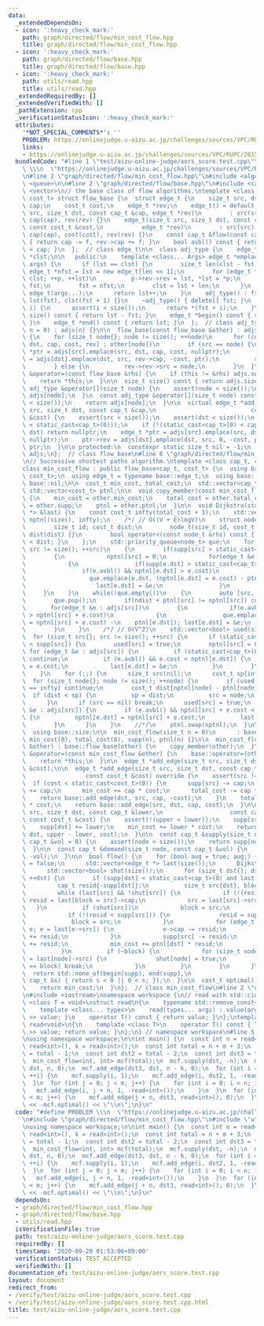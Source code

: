 ```yaml
---
data:
  _extendedDependsOn:
  - icon: ':heavy_check_mark:'
    path: graph/directed/flow/min_cost_flow.hpp
    title: graph/directed/flow/min_cost_flow.hpp
  - icon: ':heavy_check_mark:'
    path: graph/directed/flow/base.hpp
    title: graph/directed/flow/base.hpp
  - icon: ':heavy_check_mark:'
    path: utils/read.hpp
    title: utils/read.hpp
  _extendedRequiredBy: []
  _extendedVerifiedWith: []
  _pathExtension: cpp
  _verificationStatusIcon: ':heavy_check_mark:'
  attributes:
    '*NOT_SPECIAL_COMMENTS*': ''
    PROBLEM: https://onlinejudge.u-aizu.ac.jp/challenges/sources/VPC/RUPC/2815?year=2017
    links:
    - https://onlinejudge.u-aizu.ac.jp/challenges/sources/VPC/RUPC/2815?year=2017
  bundledCode: "#line 1 \"test/aizu-online-judge/aors_score.test.cpp\"\n#define PROBLEM\
    \ \\\n  \"https://onlinejudge.u-aizu.ac.jp/challenges/sources/VPC/RUPC/2815?year=2017\"\
    \n#line 2 \"graph/directed/flow/min_cost_flow.hpp\"\n#include <algorithm>\n#include\
    \ <queue>\n\n#line 2 \"graph/directed/flow/base.hpp\"\n#include <cassert>\n#include\
    \ <vector>\n// the base class of flow algorithms.\ntemplate <class cap_t, class\
    \ cost_t> struct flow_base {\n  struct edge_t {\n    size_t src, dst;\n    cap_t\
    \ cap;\n    cost_t cost;\n    edge_t *rev;\n    edge_t() = default;\n    edge_t(size_t\
    \ src, size_t dst, const cap_t &cap, edge_t *rev)\n        : src(src), dst(dst),\
    \ cap(cap), rev(rev) {}\n    edge_t(size_t src, size_t dst, const cap_t &cap,\
    \ const cost_t &cost,\n           edge_t *rev)\n        : src(src), dst(dst),\
    \ cap(cap), cost(cost), rev(rev) {}\n    const cap_t &flow(const cap_t &f = 0)\
    \ { return cap -= f, rev->cap += f; }\n    bool avbl() const { return static_cast<cap_t>(0)\
    \ < cap; }\n  };  // class edge_t\n\n  class adj_type {\n    edge_t *fst, *lst,\
    \ *clst;\n\n   public:\n    template <class... Args> edge_t *emplace(Args &&...\
    \ args) {\n      if (lst == clst) {\n        size_t len(clst - fst);\n       \
    \ edge_t *nfst = lst = new edge_t[len << 1];\n        for (edge_t *p{fst}; p !=\
    \ clst; ++p, ++lst)\n          p->rev->rev = lst, *lst = *p;\n        delete[]\
    \ fst;\n        fst = nfst;\n        clst = lst + len;\n      }\n      *lst =\
    \ edge_t(args...);\n      return lst++;\n    }\n    adj_type() : fst(new edge_t[1]),\
    \ lst(fst), clst(fst + 1) {}\n    ~adj_type() { delete[] fst; }\n    edge_t &operator[](size_t\
    \ i) {\n      assert(i < size());\n      return *(fst + i);\n    }\n    size_t\
    \ size() const { return lst - fst; }\n    edge_t *begin() const { return fst;\
    \ }\n    edge_t *end() const { return lst; }\n  };  // class adj_type\n\n  flow_base(size_t\
    \ n = 0) : adjs(n) {}\n\n  flow_base(const flow_base &other) : adjs(other.size())\
    \ {\n    for (size_t node{}; node != size(); ++node)\n      for (const auto &[src,\
    \ dst, cap, cost, rev] : other[node])\n        if (src == node) {\n          edge_t\
    \ *ptr = adjs[src].emplace(src, dst, cap, cost, nullptr);\n          ptr->rev\
    \ = adjs[dst].emplace(dst, src, rev->cap, -cost, ptr);\n          rev->src = nil;\n\
    \        } else {\n          rev->rev->src = node;\n        }\n  }\n\n  flow_base\
    \ &operator=(const flow_base &rhs) {\n    if (this != &rhs) adjs.swap(flow_base(rhs).adjs);\n\
    \    return *this;\n  }\n\n  size_t size() const { return adjs.size(); }\n\n \
    \ adj_type &operator[](size_t node) {\n    assert(node < size());\n    return\
    \ adjs[node];\n  }\n  const adj_type &operator[](size_t node) const {\n    assert(node\
    \ < size());\n    return adjs[node];\n  }\n\n  virtual edge_t *add_edge(size_t\
    \ src, size_t dst, const cap_t &cap,\n                           const cost_t\
    \ &cost) {\n    assert(src < size());\n    assert(dst < size());\n    assert(!(cap\
    \ < static_cast<cap_t>(0)));\n    if (!(static_cast<cap_t>(0) < cap) || src ==\
    \ dst) return nullptr;\n    edge_t *ptr = adjs[src].emplace(src, dst, cap, cost,\
    \ nullptr);\n    ptr->rev = adjs[dst].emplace(dst, src, 0, -cost, ptr);\n    return\
    \ ptr;\n  }\n\n protected:\n  constexpr static size_t nil = -1;\n  std::vector<adj_type>\
    \ adjs;\n};  // class flow_base\n#line 6 \"graph/directed/flow/min_cost_flow.hpp\"\
    \n// Successive shortest paths algorithm.\ntemplate <class cap_t, class cost_t>\n\
    class min_cost_flow : public flow_base<cap_t, cost_t> {\n  using base = flow_base<cap_t,\
    \ cost_t>;\n  using edge_t = typename base::edge_t;\n  using base::adjs;\n  using\
    \ base::nil;\n\n  cost_t min_cost, total_cost;\n  std::vector<cap_t> supp;\n \
    \ std::vector<cost_t> ptnl;\n\n  void copy_member(const min_cost_flow &other)\
    \ {\n    min_cost = other.min_cost;\n    total_cost = other.total_cost;\n    supp\
    \ = other.supp;\n    ptnl = other.ptnl;\n  }\n\n  void Dijkstra(std::vector<edge_t\
    \ *> &last) {\n    const cost_t infty(total_cost + 1);\n    std::vector<cost_t>\
    \ nptnl(size(), infty);\n    /*/ // O((V + E)logV)\n    struct node_t\n    {\n\
    \        size_t id; cost_t dist;\n        node_t(size_t id, cost_t dist) : id(id),\
    \ dist(dist) {}\n        bool operator<(const node_t &rhs) const { return rhs.dist\
    \ < dist; }\n    };\n    std::priority_queue<node_t> que;\n    for(size_t src{};\
    \ src != size(); ++src)\n    {\n        if(supp[src] > static_cast<cap_t>(0))\n\
    \        {\n            nptnl[src] = 0;\n            for(edge_t &e : adjs[src])\n\
    \            {\n                if(supp[e.dst] > static_cast<cap_t>(0)) continue;\n\
    \                if(e.avbl() && nptnl[e.dst] > e.cost)\n                {\n  \
    \                  que.emplace(e.dst, (nptnl[e.dst] = e.cost) - ptnl[e.dst]);\n\
    \                    last[e.dst] = &e;\n                }\n            }\n   \
    \     }\n    }\n    while(!que.empty())\n    {\n        auto [src, ndist] = que.top();\n\
    \        que.pop();\n        if(ndist + ptnl[src] != nptnl[src]) continue;\n \
    \       for(edge_t &e : adjs[src])\n        {\n            if(e.avbl() && nptnl[e.dst]\
    \ > nptnl[src] + e.cost)\n            {\n                que.emplace(e.dst, (nptnl[e.dst]\
    \ = nptnl[src] + e.cost) -\n    ptnl[e.dst]); last[e.dst] = &e;\n            }\n\
    \        }\n    }\n    /*/ // O(V^2)\n    std::vector<bool> used(size());\n  \
    \  for (size_t src{}; src != size(); ++src) {\n      if (static_cast<cap_t>(0)\
    \ < supp[src]) {\n        used[src] = true;\n        nptnl[src] = 0;\n       \
    \ for (edge_t &e : adjs[src]) {\n          if (static_cast<cap_t>(0) < supp[e.dst])\
    \ continue;\n          if (e.avbl() && e.cost < nptnl[e.dst]) {\n            nptnl[e.dst]\
    \ = e.cost;\n            last[e.dst] = &e;\n          }\n        }\n      }\n\
    \    }\n    for (;;) {\n      size_t src(nil);\n      cost_t sp{infty};\n    \
    \  for (size_t node{}; node != size(); ++node) {\n        if (used[node] || nptnl[node]\
    \ == infty) continue;\n        cost_t dist{nptnl[node] - ptnl[node]};\n      \
    \  if (dist < sp) {\n          sp = dist;\n          src = node;\n        }\n\
    \      }\n      if (src == nil) break;\n      used[src] = true;\n      for (edge_t\
    \ &e : adjs[src]) {\n        if (e.avbl() && nptnl[src] + e.cost < nptnl[e.dst])\
    \ {\n          nptnl[e.dst] = nptnl[src] + e.cost;\n          last[e.dst] = &e;\n\
    \        }\n      }\n    }\n    //*/\n    ptnl.swap(nptnl);\n  }\n\n public:\n\
    \  using base::size;\n\n  min_cost_flow(size_t n = 0)\n      : base::flow_base(n),\
    \ min_cost(0), total_cost(0), supp(n), ptnl(n) {}\n\n  min_cost_flow(const min_cost_flow\
    \ &other) : base::flow_base(other) {\n    copy_member(other);\n  }\n\n  min_cost_flow\
    \ &operator=(const min_cost_flow &other) {\n    base::operator=(other);\n    copy_member(other);\n\
    \    return *this;\n  }\n\n  edge_t *add_edge(size_t src, size_t dst, const cost_t\
    \ &cost);\n\n  edge_t *add_edge(size_t src, size_t dst, const cap_t &cap,\n  \
    \                 const cost_t &cost) override {\n    assert(src != dst);\n  \
    \  if (cost < static_cast<cost_t>(0)) {\n      supp[src] -= cap;\n      supp[dst]\
    \ += cap;\n      min_cost += cap * cost;\n      total_cost -= cap * cost;\n  \
    \    return base::add_edge(dst, src, cap, -cost);\n    }\n    total_cost += cap\
    \ * cost;\n    return base::add_edge(src, dst, cap, cost);\n  }\n\n  edge_t *add_edge(size_t\
    \ src, size_t dst, const cap_t &lower,\n                   const cap_t &upper,\
    \ const cost_t &cost) {\n    assert(!(upper < lower));\n    supp[src] -= lower;\n\
    \    supp[dst] += lower;\n    min_cost += lower * cost;\n    return add_edge(src,\
    \ dst, upper - lower, cost);\n  }\n\n  const cap_t &supply(size_t node, const\
    \ cap_t &vol = 0) {\n    assert(node < size());\n    return supp[node] += vol;\n\
    \  }\n\n  const cap_t &demand(size_t node, const cap_t &vol) {\n    return supply(node,\
    \ -vol);\n  }\n\n  bool flow() {\n    for (bool aug = true; aug;) {\n      aug\
    \ = false;\n      std::vector<edge_t *> last(size());\n      Dijkstra(last);\n\
    \      std::vector<bool> shut(size());\n      for (size_t dst{}; dst != size();\
    \ ++dst) {\n        if (supp[dst] < static_cast<cap_t>(0) and last[dst]) {\n \
    \         cap_t resid{-supp[dst]};\n          size_t src{dst}, block{nil};\n \
    \         while (last[src] && !shut[src]) {\n            if (!(resid < last[src]->cap))\
    \ resid = last[block = src]->cap;\n            src = last[src]->src;\n       \
    \   }\n          if (shut[src])\n            block = src;\n          else {\n\
    \            if (!(resid < supp[src])) {\n              resid = supp[src];\n \
    \             block = src;\n            }\n            for (edge_t *e{last[dst]};\
    \ e; e = last[e->src]) {\n              e->cap -= resid;\n              e->rev->cap\
    \ += resid;\n            }\n            supp[src] -= resid;\n            supp[dst]\
    \ += resid;\n            min_cost += ptnl[dst] * resid;\n            aug = true;\n\
    \          }\n          if (~block) {\n            for (size_t node{dst};; node\
    \ = last[node]->src) {\n              shut[node] = true;\n              if (node\
    \ == block) break;\n            }\n          }\n        }\n      }\n    }\n  \
    \  return std::none_of(begin(supp), end(supp),\n                        [](const\
    \ cap_t &s) { return s < 0 || 0 < s; });\n  }\n\n  cost_t optimal() {\n    assert(flow());\n\
    \    return min_cost;\n  }\n};  // class min_cost_flow\n#line 2 \"utils/read.hpp\"\
    \n#include <iostream>\nnamespace workspace {\n// read with std::cin.\ntemplate\
    \ <class T = void>\nstruct read\n{\n    typename std::remove_const<T>::type value;\n\
    \    template <class... types>\n    read(types... args) : value(args...) { std::cin\
    \ >> value; }\n    operator T() const { return value; }\n};\ntemplate <>\nstruct\
    \ read<void>\n{\n    template <class T>\n    operator T() const { T value; std::cin\
    \ >> value; return value; }\n};\n} // namespace workspace\n#line 5 \"test/aizu-online-judge/aors_score.test.cpp\"\
    \nusing namespace workspace;\n\nint main() {\n  const int n = read<int>(), m =\
    \ read<int>(), k = read<int>();\n  const int total = n + m + 3;\n  const int dst\
    \ = total - 1;\n  const int dst2 = total - 2;\n  const int dst3 = total - 3;\n\
    \  min_cost_flow<int, int> mcf(total);\n  mcf.supply(dst, -n);\n  mcf.add_edge(dst2,\
    \ dst, n, 0);\n  mcf.add_edge(dst3, dst, n - k, 0);\n  for (int i = 0; i < n;\
    \ ++i) {\n    mcf.supply(i, 1);\n    mcf.add_edge(i, dst2, 1, -read<int>());\n\
    \  }\n  for (int j = 0; j < m; j++) {\n    for (int i = 0; i < n; i++) {\n   \
    \   mcf.add_edge(i, j + n, 1, -read<int>());\n    }\n  }\n  for (int j = 0; j\
    \ < m; j++) {\n    mcf.add_edge(j + n, dst3, read<int>(), 0);\n  }\n  std::cout\
    \ << -mcf.optimal() << \"\\n\";\n}\n"
  code: "#define PROBLEM \\\n  \"https://onlinejudge.u-aizu.ac.jp/challenges/sources/VPC/RUPC/2815?year=2017\"\
    \n#include \"graph/directed/flow/min_cost_flow.hpp\"\n#include \"utils/read.hpp\"\
    \nusing namespace workspace;\n\nint main() {\n  const int n = read<int>(), m =\
    \ read<int>(), k = read<int>();\n  const int total = n + m + 3;\n  const int dst\
    \ = total - 1;\n  const int dst2 = total - 2;\n  const int dst3 = total - 3;\n\
    \  min_cost_flow<int, int> mcf(total);\n  mcf.supply(dst, -n);\n  mcf.add_edge(dst2,\
    \ dst, n, 0);\n  mcf.add_edge(dst3, dst, n - k, 0);\n  for (int i = 0; i < n;\
    \ ++i) {\n    mcf.supply(i, 1);\n    mcf.add_edge(i, dst2, 1, -read<int>());\n\
    \  }\n  for (int j = 0; j < m; j++) {\n    for (int i = 0; i < n; i++) {\n   \
    \   mcf.add_edge(i, j + n, 1, -read<int>());\n    }\n  }\n  for (int j = 0; j\
    \ < m; j++) {\n    mcf.add_edge(j + n, dst3, read<int>(), 0);\n  }\n  std::cout\
    \ << -mcf.optimal() << \"\\n\";\n}\n"
  dependsOn:
  - graph/directed/flow/min_cost_flow.hpp
  - graph/directed/flow/base.hpp
  - utils/read.hpp
  isVerificationFile: true
  path: test/aizu-online-judge/aors_score.test.cpp
  requiredBy: []
  timestamp: '2020-09-20 01:53:06+09:00'
  verificationStatus: TEST_ACCEPTED
  verifiedWith: []
documentation_of: test/aizu-online-judge/aors_score.test.cpp
layout: document
redirect_from:
- /verify/test/aizu-online-judge/aors_score.test.cpp
- /verify/test/aizu-online-judge/aors_score.test.cpp.html
title: test/aizu-online-judge/aors_score.test.cpp
---
```

